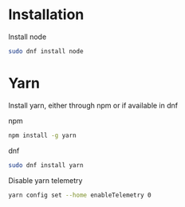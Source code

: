 # Installation

Install node
```sh
sudo dnf install node
```

# Yarn
Install yarn, either through npm or if available in dnf

npm
```sh
npm install -g yarn
```

dnf
```sh
sudo dnf install yarn
```

Disable yarn telemetry
```sh
yarn config set --home enableTelemetry 0
```